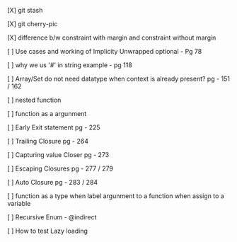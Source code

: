 [X] git stash

[X] git cherry-pic

[X] difference b/w constraint with margin and constraint without margin

[ ] Use cases and working of Implicity Unwrapped optional - Pg 78 

[ ] why we us '#' in string example - pg 118

[ ] Array/Set do not need datatype when context is already present? pg - 151 / 162

[ ] nested function

[ ] function as a argunment 

[ ] Early Exit statement pg - 225

[ ] Trailing Closure pg - 264

[ ] Capturing value Closer pg - 273

[ ] Escaping Closures pg - 277 / 279

[ ] Auto Closure pg - 283 / 284

[ ] function as a type when label argunment to a function when assign to a variable 

[ ] Recursive Enum - @indirect

[ ] How to test Lazy loading 
